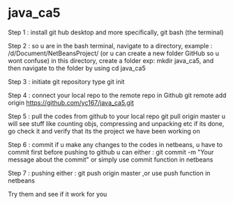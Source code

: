 # java_ca5
Step 1 : install git hub desktop and more specifically, git bash (the terminal)

Step 2 : so u are in the bash terminal, navigate to a directory, 
example : /d/Document/NetBeansProject/  (or u can create a new folder GitHub so u wont confuse)
in this directory, create a folder exp: mkdir java_ca5, and then navigate to the folder  by using cd java_ca5

Step 3 : initiate git repository
type git init

Step 4 : connect your local repo to the remote repo in Github
 git remote add origin https://github.com/yc167/java_ca5.git

Step 5 : pull the codes from github to your local repo
git pull origin master
u will see stuff like counting objs, compressing and unpacking etc
if its done, go check it and verify that its the project we have been working on

Step 6 : commit 
if u make any changes to the codes in netbeans, u have to commit first before pushing to github
u can either : git commit -m "Your message about the commit"
or simply use commit function in netbeans

Step 7 : pushing
either : git push origin master
,or use push function in netbeans

Try them and see if it work for you
